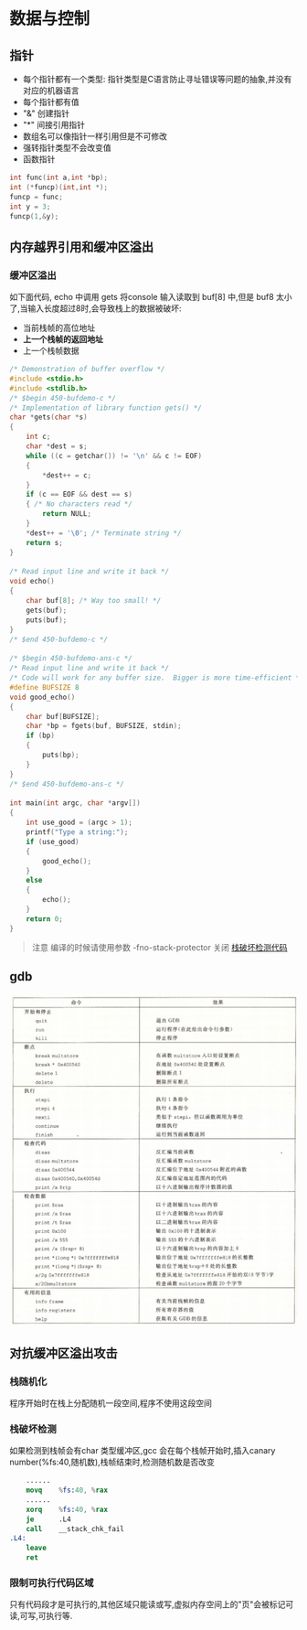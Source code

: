 # 数据与控制

## 指针

* 每个指针都有一个类型: 指针类型是C语言防止寻址错误等问题的抽象,并没有对应的机器语言
* 每个指针都有值
* "&" 创建指针
* "*" 间接引用指针
* 数组名可以像指针一样引用但是不可修改
* 强转指针类型不会改变值
* 函数指针

```c
int func(int a,int *bp);
int (*funcp)(int,int *);
funcp = func;
int y = 3;
funcp(1,&y);
```

## 内存越界引用和缓冲区溢出

### 缓冲区溢出

如下面代码, echo 中调用 gets 将console 输入读取到 buf[8] 中,但是 buf8 太小了,当输入长度超过8时,会导致栈上的数据被破坏:

* 当前栈帧的高位地址
* __上一个栈帧的返回地址__
* 上一个栈帧数据

```c
/* Demonstration of buffer overflow */
#include <stdio.h>
#include <stdlib.h>
/* $begin 450-bufdemo-c */
/* Implementation of library function gets() */
char *gets(char *s)
{
    int c;
    char *dest = s;
    while ((c = getchar()) != '\n' && c != EOF)
    {
        *dest++ = c;
    }
    if (c == EOF && dest == s)
    { /* No characters read */
        return NULL;
    }
    *dest++ = '\0'; /* Terminate string */
    return s;
}

/* Read input line and write it back */
void echo()
{
    char buf[8]; /* Way too small! */
    gets(buf);
    puts(buf);
}
/* $end 450-bufdemo-c */

/* $begin 450-bufdemo-ans-c */
/* Read input line and write it back */
/* Code will work for any buffer size.  Bigger is more time-efficient */
#define BUFSIZE 8
void good_echo()
{
    char buf[BUFSIZE];
    char *bp = fgets(buf, BUFSIZE, stdin);
    if (bp)
    {
        puts(bp);
    }
}
/* $end 450-bufdemo-ans-c */

int main(int argc, char *argv[])
{
    int use_good = (argc > 1);
    printf("Type a string:");
    if (use_good)
    {
        good_echo();
    }
    else
    {
        echo();
    }
    return 0;
}
```

> 注意 编译的时候请使用参数 -fno-stack-protector 关闭 [栈破坏检测代码](#栈破坏检测)

## gdb

![gdb指令](./img/3.09.1.png)

## 对抗缓冲区溢出攻击

### 栈随机化

程序开始时在栈上分配随机一段空间,程序不使用这段空间

### 栈破坏检测

如果检测到栈帧会有char 类型缓冲区,gcc 会在每个栈帧开始时,插入canary number(%fs:40,随机数),栈帧结束时,检测随机数是否改变

```s
    ......
    movq    %fs:40, %rax
    ......
    xorq    %fs:40, %rax
    je      .L4
    call    __stack_chk_fail
.L4:
    leave
    ret
```

### 限制可执行代码区域

只有代码段才是可执行的,其他区域只能读或写,虚拟内存空间上的"页"会被标记可读,可写,可执行等.